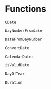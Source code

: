 # Functions

```@docs
CDate
``` 
```@docs
DayNumberFromDate
```
```@docs
DateFromDayNumber
```
```@docs
ConvertDate
```
```@docs
CalendarDates
```
```@docs
isValidDate
```
```@docs
DayOfYear
``` 
```@docs
Duration
```